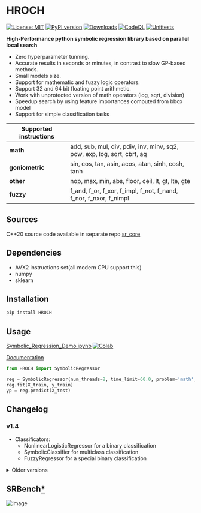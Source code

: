 # HROCH  

[![License: MIT](https://img.shields.io/badge/License-MIT-green.svg)](https://opensource.org/licenses/MIT) [![PyPI version](https://badge.fury.io/py/HROCH.svg)](https://badge.fury.io/py/HROCH) [![Downloads](https://pepy.tech/badge/hroch)](https://pepy.tech/project/hroch) [![CodeQL](https://github.com/janoPig/HROCH/actions/workflows/codeql.yml/badge.svg)](https://github.com/janoPig/HROCH/actions/workflows/codeql.yml) [![Unittests](https://github.com/janoPig/HROCH/actions/workflows/unittests.yml/badge.svg)](https://github.com/janoPig/HROCH/actions/workflows/unittests.yml)

**High-Performance python symbolic regression library based on parallel local search**

- Zero hyperparameter tunning.
- Accurate results in seconds or minutes, in contrast to slow GP-based methods.
- Small models size.
- Support for mathematic and fuzzy logic operators.
- Support 32 and 64 bit floating point arithmetic.
- Work with unprotected version of math operators (log, sqrt, division)
- Speedup search by using feature importances computed from bbox model
- Support for simple classification tasks

|**Supported instructions**||
| ----------- | ----------- |
|**math**|add, sub, mul, div, pdiv, inv, minv, sq2, pow, exp, log, sqrt, cbrt, aq|
|**goniometric**|sin, cos, tan, asin, acos, atan, sinh, cosh, tanh|
|**other**|nop, max, min, abs, floor, ceil, lt, gt, lte, gte|
|**fuzzy**|f_and, f_or, f_xor, f_impl, f_not, f_nand, f_nor, f_nxor, f_nimpl|

## Sources

C++20 source code available in separate repo [sr_core](<https://github.com/janoPig/sr_core>)

## Dependencies

- AVX2 instructions set(all modern CPU support this)
- numpy
- sklearn

## Installation

```sh
pip install HROCH
```

## Usage

[Symbolic_Regression_Demo.ipynb](examples/Symbolic_Regression_Demo.ipynb)  [![Colab](https://colab.research.google.com/assets/colab-badge.svg)](https://colab.research.google.com/github/janoPig/HROCH/blob/main/examples/Symbolic_Regression_Demo.ipynb)

[Documentation](https://janopig.github.io/HROCH/HROCH.html)

```python
from HROCH import SymbolicRegressor

reg = SymbolicRegressor(num_threads=8, time_limit=60.0, problem='math', precision='f64')
reg.fit(X_train, y_train)
yp = reg.predict(X_test)
```

## Changelog

### v1.4

- Classificators:
  - NonlinearLogisticRegressor for a binary classification
  - SymbolicClassifier for multiclass classification
  - FuzzyRegressor for a special binary classification

<details>
<summary>Older versions</summary>

### v1.3

- Public c++ sources
- Commanline interface changed to cpython
- Support for classification score logloss and accuracy
- Support for final transformations:
  - ordinal regression
  - logistic function
  - clipping
- Acess to equations from all paralel hillclimbers
- User defined constants

### v1.2

- Features probability as input parameter
- Custom instructions set
- Parallel hilclimbing parameters
  
### v1.1

- Improved late acceptance hillclimbing

### v1.0

- First release

</details>

## SRBench[*](benchmarks/SRBench.md)

![image](https://github.com/janoPig/HROCH/assets/75015989/3fa087dc-8caf-4301-86d7-4e79a4e84402)
